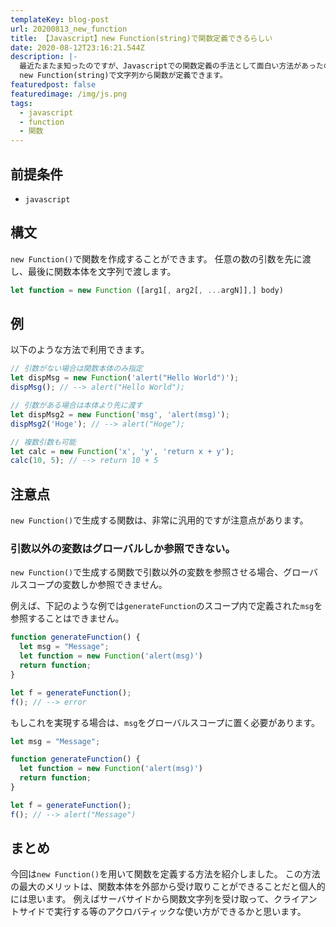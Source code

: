```yaml
---
templateKey: blog-post
url: 20200813_new_function
title: 【Javascript】new Function(string)で関数定義できるらしい
date: 2020-08-12T23:16:21.544Z
description: |-
  最近たまたま知ったのですが、Javascriptでの関数定義の手法として面白い方法があったので紹介します。
  new Function(string)で文字列から関数が定義できます。
featuredpost: false
featuredimage: /img/js.png
tags:
  - javascript
  - function
  - 関数
---
```

## 前提条件
- `javascript`

## 構文

`new Function()`で関数を作成することができます。
任意の数の引数を先に渡し、最後に関数本体を文字列で渡します。

```javascript
let function = new Function ([arg1[, arg2[, ...argN]],] body)
```

## 例

以下のような方法で利用できます。

```javascript
// 引数がない場合は関数本体のみ指定
let dispMsg = new Function('alert("Hello World")');
dispMsg(); // --> alert("Hello World");

// 引数がある場合は本体より先に渡す
let dispMsg2 = new Function('msg', 'alert(msg)');
dispMsg2('Hoge'); // --> alert("Hoge");

// 複数引数も可能
let calc = new Function('x', 'y', 'return x + y');
calc(10, 5); // --> return 10 + 5
```

## 注意点

`new Function()`で生成する関数は、非常に汎用的ですが注意点があります。

### 引数以外の変数はグローバルしか参照できない。

`new Function()`で生成する関数で引数以外の変数を参照させる場合、グローバルスコープの変数しか参照できません。

例えば、下記のような例では`generateFunction`のスコープ内で定義された`msg`を参照することはできません。

```javascript
function generateFunction() {
  let msg = "Message";
  let function = new Function('alert(msg)')
  return function;
}

let f = generateFunction();
f(); // --> error

```

もしこれを実現する場合は、`msg`をグローバルスコープに置く必要があります。

```javascript
let msg = "Message";

function generateFunction() {
  let function = new Function('alert(msg)')
  return function;
}

let f = generateFunction();
f(); // --> alert("Message")
```

## まとめ
今回は`new Function()`を用いて関数を定義する方法を紹介しました。
この方法の最大のメリットは、関数本体を外部から受け取りことができることだと個人的には思います。
例えばサーバサイドから関数文字列を受け取って、クライアントサイドで実行する等のアクロバティックな使い方ができるかと思います。